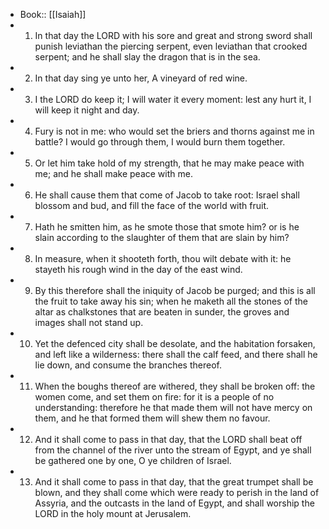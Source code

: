 - Book:: [[Isaiah]]
- 1. In that day the LORD with his sore and great and strong sword shall punish leviathan the piercing serpent, even leviathan that crooked serpent; and he shall slay the dragon that is in the sea.
- 2. In that day sing ye unto her, A vineyard of red wine.
- 3. I the LORD do keep it; I will water it every moment: lest any hurt it, I will keep it night and day.
- 4. Fury is not in me: who would set the briers and thorns against me in battle? I would go through them, I would burn them together.
- 5. Or let him take hold of my strength, that he may make peace with me; and he shall make peace with me.
- 6. He shall cause them that come of Jacob to take root: Israel shall blossom and bud, and fill the face of the world with fruit.
- 7. Hath he smitten him, as he smote those that smote him? or is he slain according to the slaughter of them that are slain by him?
- 8. In measure, when it shooteth forth, thou wilt debate with it: he stayeth his rough wind in the day of the east wind.
- 9. By this therefore shall the iniquity of Jacob be purged; and this is all the fruit to take away his sin; when he maketh all the stones of the altar as chalkstones that are beaten in sunder, the groves and images shall not stand up.
- 10. Yet the defenced city shall be desolate, and the habitation forsaken, and left like a wilderness: there shall the calf feed, and there shall he lie down, and consume the branches thereof.
- 11. When the boughs thereof are withered, they shall be broken off: the women come, and set them on fire: for it is a people of no understanding: therefore he that made them will not have mercy on them, and he that formed them will shew them no favour.
- 12. And it shall come to pass in that day, that the LORD shall beat off from the channel of the river unto the stream of Egypt, and ye shall be gathered one by one, O ye children of Israel.
- 13. And it shall come to pass in that day, that the great trumpet shall be blown, and they shall come which were ready to perish in the land of Assyria, and the outcasts in the land of Egypt, and shall worship the LORD in the holy mount at Jerusalem.
